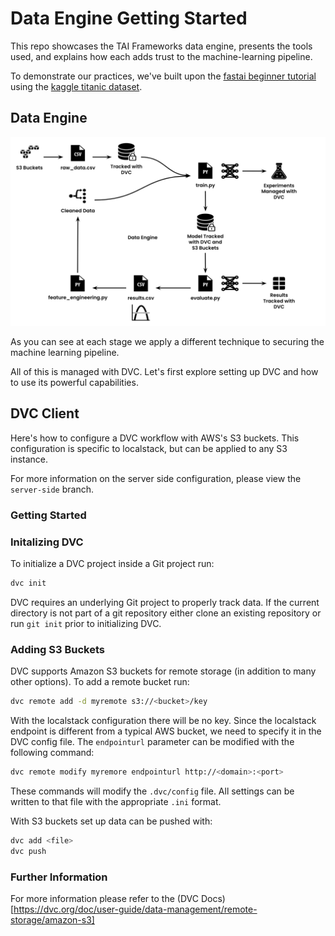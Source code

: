 # Data Engine Getting Started

This repo showcases the TAI Frameworks data engine, presents the tools used, and explains how each adds trust to the machine-learning pipeline.

To demonstrate our practices, we've built upon the [fastai beginner tutorial](https://www.kaggle.com/code/hitesh1724/titanic-1-fastai-beginner-tutorial) using the [kaggle titanic dataset](https://www.kaggle.com/competitions/titanic).

## Data Engine

![](images/DataEngineDiagram.png)

As you can see at each stage we apply a different technique to securing the machine learning pipeline.

All of this is managed with DVC.  Let's first explore setting up DVC and how to use its powerful capabilities.

## DVC Client

Here's how to configure a DVC workflow with AWS's S3 buckets.  This configuration is specific to localstack, but can be applied to any S3 instance.

For more information on the server side configuration, please view the `server-side` branch.

### Getting Started

### Initalizing DVC

To initialize a DVC project inside a Git project run:

```bash
dvc init
```

DVC requires an underlying Git project to properly track data.  If the current directory is not part of a git repository either clone an existing repository or run `git init` prior to initializing DVC.

### Adding S3 Buckets

DVC supports Amazon S3 buckets for remote storage (in addition to many other options).  To add a remote bucket run:

```bash
dvc remote add -d myremote s3://<bucket>/key
```

With the localstack configuration there will be no key.  Since the localstack endpoint is different from a typical AWS bucket, we need to specify it in the DVC config file.  The `endpointurl` parameter can be modified with the following command:

```bash
dvc remote modify myremore endpointurl http://<domain>:<port>
```

These commands will modify the `.dvc/config` file.  All settings can be written to that file with the appropriate `.ini` format.

With S3 buckets set up data can be pushed with:

```bash
dvc add <file>
dvc push
```


### Further Information

For more information please refer to the (DVC Docs)[https://dvc.org/doc/user-guide/data-management/remote-storage/amazon-s3]